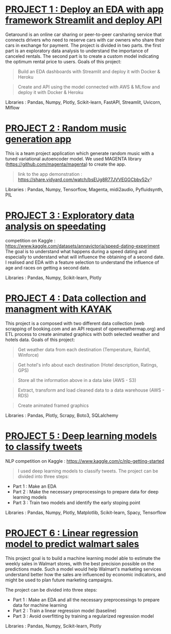 # [PROJECT 1 : Deploy an EDA with app framework Streamlit and deploy API](https://github.com/KevinGfox/Certification/tree/main/bloc5)
Getaround is an online car sharing or peer-to-peer carsharing service that connects drivers who need to reserve cars with car owners who share their cars in exchange for payment.
The project is divided in two parts. the first part is an exploratory data analysis to understand the importance of canceled rentals. The second part is to create a custom model indicating the optimum rental price to users. 
Goals of this project:
> Build an EDA dashboards with Streamlit and deploy it with Docker & Heroku

> Create and API using the model connected with AWS & MLflow and deploy it with Docker & Heroku

Libraries : Pandas, Numpy, Plotly, Scikit-learn, FastAPI, Streamlit, Uvicorn, Mlflow

# [PROJECT 2 : Random music generation app](https://github.com/KevinGfox/Certification/tree/main/bloc6)
This is a team project application which generate random music with a tuned variational autoencoder model.
We used MAGENTA library (https://github.com/magenta/magenta) to create the app.
> link to the app demonstration : https://share.vidyard.com/watch/bsEUg8R77JVVEGGCbbv52v?

Libraries : Pandas, Numpy, Tensorflow, Magenta, midi2audio, Pyfluidsynth, PIL

# [PROJECT 3 : Exploratory data analysis on speedating](https://github.com/KevinGfox/Certification/tree/main/bloc2)
competition on Kaggle : https://www.kaggle.com/datasets/annavictoria/speed-dating-experiment
The goal is to understand what happens during a speed dating and especially to understand what will influence the obtaining of a second date.
I realised and EDA with a feature selection to understand the influence of age and races on getting a second date.

Libraries : Pandas, Numpy, Scikit-learn, Plotly

# [PROJECT 4 : Data collection and managment with KAYAK](https://github.com/KevinGfox/Certification/tree/main/bloc1)
This project is a composed with two different data collection (web scrapping of booking.com and an API request of openweathermap.org) and ETL process to create animated graphics with both selected weather and hotels data. Goals of this project:

> Get weather data from each destination (Temperature, Rainfall, Winforce)

> Get hotel's info about each destination (Hotel description, Ratings, GPS)

> Store all the information above in a data lake (AWS - S3)

> Extract, transform and load cleaned data to a data warehouse (AWS - RDS)

> Create animated framed graphics

Libraries : Pandas, Plotly, Scrapy, Boto3, SQLalchemy

# [PROJECT 5 : Deep learning models to classify tweets](https://github.com/KevinGfox/Certification/tree/main/bloc4)
NLP competition on Kaggle : https://www.kaggle.com/c/nlp-getting-started
> I used deep learning models to classify tweets. 
The project can be divided into three steps:

- Part 1 : Make an EDA
- Part 2 : Make the necessary preprocessings to prepare data for deep learning models
- Part 3 : Train two models and identify the early stoping point

Libraries : Pandas, Numpy, Plotly, Matplotlib, Scikit-learn, Spacy, Tensorflow

# [PROJECT 6 : Linear regression model to predict walmart sales](https://github.com/KevinGfox/Certification/tree/main/bloc3)
This project goal is to build a machine learning model able to estimate the weekly sales in Walmart stores, with the best precision possible on the predictions made. Such a model would help Walmart's marketing services understand better how the sales are influenced by economic indicators, and might be used to plan future marketing campaigns.

The project can be divided into three steps:

- Part 1 : Make an EDA and all the necessary preprocessings to prepare data for machine learning 
- Part 2 : Train a linear regression model (baseline) 
- Part 3 : Avoid overfitting by training a regularized regression model

Libraries : Pandas, Numpy, Scikit-learn, Plotly




